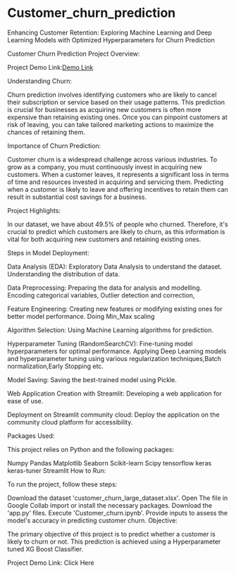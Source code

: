 # Customer_churn_prediction
Enhancing Customer Retention: Exploring  Machine Learning and Deep Learning Models with Optimized Hyperparameters for Churn Prediction

Customer Churn Prediction Project Overview:

Project Demo Link:[Demo Link]([https://pages.github.com/](https://customerchurnpredictiongarvitjain.streamlit.app/))

Understanding Churn:

Churn prediction involves identifying customers who are likely to cancel their subscription or service based on their usage patterns. This prediction is crucial for businesses as acquiring new customers is often more expensive than retaining existing ones. Once you can pinpoint customers at risk of leaving, you can take tailored marketing actions to maximize the chances of retaining them.

Importance of Churn Prediction:

Customer churn is a widespread challenge across various industries. To grow as a company, you must continuously invest in acquiring new customers. When a customer leaves, it represents a significant loss in terms of time and resources invested in acquiring and servicing them. Predicting when a customer is likely to leave and offering incentives to retain them can result in substantial cost savings for a business.

Project Highlights:

In our dataset, we have about 49.5% of people who churned. Therefore, it's crucial to predict which customers are likely to churn, as this information is vital for both acquiring new customers and retaining existing ones.

Steps in Model Deployment:

Data Analysis (EDA): Exploratory Data Analysis to understand the dataset. Understanding the distribution of data.

Data Preprocessing: Preparing the data for analysis and modelling. Encoding categorical variables, Outlier detection and  correction,

Feature Engineering: Creating new features or modifying existing ones for better model performance. Doing Min_Max scaling

Algorithm Selection: Using Machine Learning algorithms for prediction.

Hyperparameter Tuning (RandomSearchCV): Fine-tuning model hyperparameters for optimal performance.
Applying Deep Learning models and hyperparameter  tuning using various regularization techniques,Batch normalization,Early Stopping etc. 

Model Saving: Saving the best-trained model using Pickle.

Web Application Creation with Streamlit: Developing a web application for ease of use.

Deployment on Streamlit community cloud: Deploy the application on the community cloud platform for accessibility.

Packages Used:

This project relies on Python and the following packages:

Numpy
Pandas
Matplotlib
Seaborn
Scikit-learn
Scipy
tensorflow
keras
keras-tuner
Streamlit
How to Run:

To run the project, follow these steps:

Download the dataset 'customer_churn_large_dataset.xlsx'.
Open The file in Google Collab
import or install the necessary packages.
Download the 'app.py' files.
Execute 'Customer_churn.ipynb'.
Provide inputs to assess the model's accuracy in predicting customer churn.
Objective:

The primary objective of this project is to predict whether a customer is likely to churn or not. This prediction is achieved using a Hyperparameter tuned  XG Boost Classifier.

Project Demo Link: Click Here

